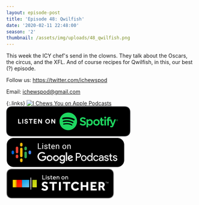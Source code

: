 ```yaml
---
layout: episode-post
title: 'Episode 48: Qwilfish'
date: '2020-02-11 22:48:00'
season: '2'
thumbnail: /assets/img/uploads/48_qwilfish.png
---
```

This week the ICY chef's send in the clowns. They talk about the Oscars, the circus, and the XFL. And of course recipes for Qwilfish, in this, our best (?) episode. 

Follow us: https://twitter.com/ichewspod

Email: ichewspod@gmail.com

{:.links}  [![I Chews You on Apple Podcasts](https://linkmaker.itunes.apple.com/en-us/badge-lrg.svg?releaseDate=2019-04-16T00:00:00Z&kind=podcast&bubble=podcasts)](https://podcasts.apple.com/us/podcast/48-qwilfish/id1455409177?i=1000465277721)  [![I Chews You on Spotify](/assets/img/uploads/spotify-badge-button.svg)](https://open.spotify.com/episode/4PCqtOYMFSxxEffWBakL0Q)  [![I Chews You on Google Podcasts](/assets/img/uploads/google-podcasts-badge-button.svg)](https://podcasts.google.com/?feed=aHR0cHM6Ly9pY2hld3N5b3UubGlic3luLmNvbS9yc3M&episode=MjRiZjVhNDQtNjEyNi00ZTRlLTk1MWEtMmZiNjhlMDJhMTFl&ved=0CAIQkfYCahcKEwiAooKi5snnAhUAAAAAHQAAAAAQAQ)  [![I Chews You on Stitcher](/assets/img/uploads/stitcher-badge-button.svg)](https://stitcher.com/s?eid=67263507)
